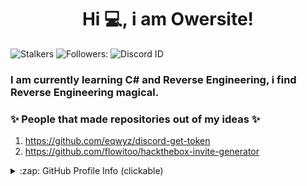 <h1 align="center">Hi 💻, i am Owersite!</h1>

![Stalkers](https://badges.pufler.dev/visits/Owersite/Owersite?style=for-the-badge&color=e74c3c&logo=github&label=Spying+Counter)
![Followers:](https://img.shields.io/github/followers/owersite?style=for-the-badge&color=blue) ![Discord ID](https://img.shields.io/badge/Discord-Owersite%237777-blue?style=for-the-badge) 



### I am currently learning C# and Reverse Engineering, i find Reverse Engineering magical.


### ✨ People that made repositories out of my ideas ✨
1. https://github.com/eqwyz/discord-get-token
2. https://github.com/flowitoo/hackthebox-invite-generator


<details>
  <summary>:zap: GitHub Profile Info (clickable) </summary>
  <h1 align="center">Profile Status</h1>
  <details>
    <summary>:zap: Languages (clickabe) </summary>
  <img align="center" alt="Most used languages" src="https://github-readme-stats.vercel.app/api/top-langs/?username=Owersite&layout=compact&langs_count=4)](https://github.com/anuraghazra/github-readme-stats)" />
    </details>
  
  <details>
    <summary>:zap: GitHub Status (clickable)</summary>
  <img align="center" alt="My GitHub Stats" src="https://github-readme-stats.codestackr.vercel.app/api?username=Owersite&show_icons=true&theme=default&hide_border=true" />
</details>

